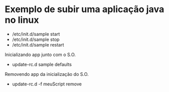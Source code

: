 
# Exemplo de subir uma aplicação java no linux

- /etc/init.d/sample start
- /etc/init.d/sample stop
- /etc/init.d/sample restart

Inicializando app junto com o S.O.

- update-rc.d sample defaults

Removendo app da inicialização do S.O.

- update-rc.d -f meuScript remove

